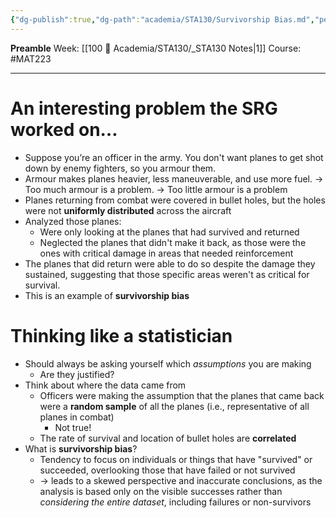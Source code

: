 ```yaml
---
{"dg-publish":true,"dg-path":"academia/STA130/Survivorship Bias.md","permalink":"/academia/sta-130/survivorship-bias/","created":"2024-01-15T16:08:09.606-05:00","updated":"2024-01-17T12:39:07.376-05:00"}
---
```


**Preamble**
Week: [[100 📒 Academia/STA130/_STA130 Notes\|1]]
Course: #MAT223

---
# An interesting problem the SRG worked on…

- Suppose you’re an officer in the army. You don't want planes to get shot down by enemy fighters, so you armour them.
- Armour makes planes heavier, less maneuverable, and use more fuel.
	→ Too much armour is a problem.
	→ Too little armour is a problem
- Planes returning from combat were covered in bullet holes, but the holes were not **uniformly distributed** across the aircraft
- Analyzed those planes:
	- Were only looking at the planes that had survived and returned
	- Neglected the planes that didn't make it back, as those were the ones with critical damage in areas that needed reinforcement
- The planes that did return were able to do so despite the damage they sustained, suggesting that those specific areas weren't as critical for survival.
- This is an example of **survivorship bias**

# Thinking like a statistician

- Should always be asking yourself which *assumptions* you are making
	- Are they justified?
- Think about where the data came from
	- Officers were making the assumption that the planes that came back were a **random sample** of all the planes (i.e., representative of all planes in combat)
		- Not true!
	- The rate of survival and location of bullet holes are **correlated**
- What is **survivorship bias**?
	- Tendency to focus on individuals or things that have "survived" or succeeded, overlooking those that have failed or not survived
	- → leads to a skewed perspective and inaccurate conclusions, as the analysis is based only on the visible successes rather than *considering the entire dataset*, including failures or non-survivors


